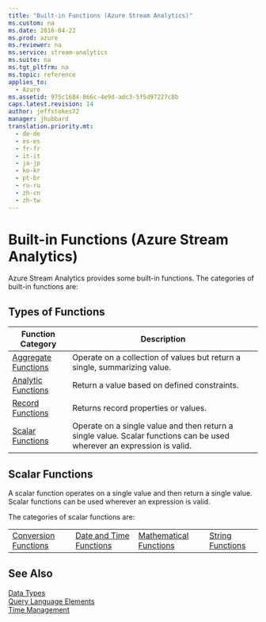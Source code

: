 ```yaml
---
title: "Built-in Functions (Azure Stream Analytics)"
ms.custom: na
ms.date: 2016-04-22
ms.prod: azure
ms.reviewer: na
ms.service: stream-analytics
ms.suite: na
ms.tgt_pltfrm: na
ms.topic: reference
applies_to: 
  - Azure
ms.assetid: 975c1684-866c-4e9d-adc3-5f5d97227c8b
caps.latest.revision: 14
author: jeffstokes72
manager: jhubbard
translation.priority.mt: 
  - de-de
  - es-es
  - fr-fr
  - it-it
  - ja-jp
  - ko-kr
  - pt-br
  - ru-ru
  - zh-cn
  - zh-tw
---
```

# Built-in Functions (Azure Stream Analytics)
  Azure Stream Analytics provides some built-in functions. The categories of built-in functions are:  
  
## Types of Functions  
  
|Function Category|Description|  
|-----------------------|-----------------|  
|[Aggregate Functions](../query-ref/Aggregate-Functions--Azure-Stream-Analytics-.md)|Operate on a collection of values but return a single, summarizing value.|  
|[Analytic Functions](../query-ref/Analytic-Functions--Azure-Stream-Analytics-.md)|Return a value based on defined constraints.|  
|[Record Functions](../query-ref/Record-Functions--Azure-Stream-Analytics-.md)|Returns record properties or values.|  
|[Scalar Functions](../query-ref/Built-in-Functions--Azure-Stream-Analytics-.md#BKMK_ScalarFunctions)|Operate on a single value and then return a single value. Scalar functions can be used wherever an expression is valid.|  
  
##  <a name="BKMK_ScalarFunctions"></a> Scalar Functions  
 A scalar function operates on a single value and then return a single value. Scalar functions can be used wherever an expression is valid.  
  
 The categories of scalar functions are:  
  
|||||  
|-|-|-|-|  
|[Conversion Functions](../query-ref/Conversion-Functions--Azure-Stream-Analytics-.md)|[Date and Time Functions](../query-ref/Date-and-Time-Functions--Azure-Stream-Analytics-.md)|[Mathematical Functions](../query-ref/Mathematical-Functions--Azure-Stream-Analytics-.md)|[String Functions](../query-ref/String-Functions--Azure-Stream-Analytics-.md)|  
  
## See Also  
 [Data Types](../query-ref/Data-Types--Azure-Stream-Analytics-.md)   
 [Query Language Elements](../query-ref/Query-Language-Elements--Azure-Stream-Analytics-.md)   
 [Time Management](../query-ref/Time-Management--Azure-Stream-Analytics-.md)  
  
  